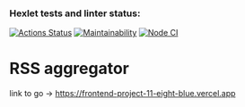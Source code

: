 ### Hexlet tests and linter status:
[![Actions Status](https://github.com/MarinaRodina/frontend-project-11/workflows/hexlet-check/badge.svg)](https://github.com/MarinaRodina/frontend-project-11/actions)
[![Maintainability](https://api.codeclimate.com/v1/badges/46718362f7588acd8a09/maintainability)](https://codeclimate.com/github/MarinaRodina/frontend-project-11/maintainability) [![Node CI](https://github.com/MarinaRodina/frontend-project-11/actions/workflows/projectRSS.yml/badge.svg)](https://github.com/MarinaRodina/frontend-project-11/actions/workflows/projectRSS.yml)

**RSS aggregator**
=
link to go -> <https://frontend-project-11-eight-blue.vercel.app>
